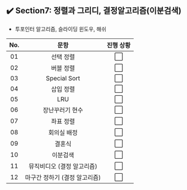 ## ✔️ Section7: 정렬과 그리디, 결정알고리즘(이분검색)

- 투포인터 알고리즘, 슬라이딩 윈도우, 해쉬

| No. |             문항              | 진행 상황 |
| :-: | :---------------------------: | :-------: |
| 01  |           선택 정렬           |    ⬜     |
| 02  |           버블 정렬           |    ⬜     |
| 03  |         Special Sort          |    ⬜     |
| 04  |           삽입 정렬           |    ⬜     |
| 05  |              LRU              |    ⬜     |
| 06  |        장난꾸러기 현수        |    ⬜     |
| 07  |           좌표 정렬           |    ⬜     |
| 08  |          회의실 배정          |    ⬜     |
| 09  |            결혼식             |    ⬜     |
| 10  |           이분검색            |    ⬜     |
| 11  |  뮤직비디오 (결정 알고리즘)   |    ⬜     |
| 12  | 마구간 정하기 (결정 알고리즘) |    ⬜     |
